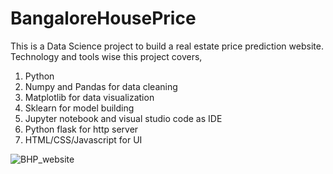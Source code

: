 # BangaloreHousePrice

This is a Data Science project to build a real estate price prediction website. Technology and tools wise this project covers,

1) Python
2) Numpy and Pandas for data cleaning
3) Matplotlib for data visualization
4) Sklearn for model building
5) Jupyter notebook and visual studio code as IDE
6) Python flask for http server
7) HTML/CSS/Javascript for UI

![BHP_website](https://user-images.githubusercontent.com/70481199/177984834-a62c2f4d-9aed-40b6-83ad-df040fad48a2.png)
